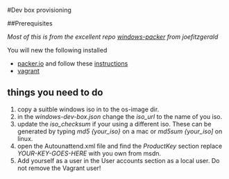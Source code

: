 #Dev box provisioning

##Prerequisites

*Most of this is from the excellent repo [windows-packer](https://github.com/joefitzgerald/packer-windows) from joefitzgerald*

You will new the following installed

* [packer.io](http://www.packer.io/downloads.html) and follow these [instructions](http://www.packer.io/intro/getting-started/setup.html)
* [vagrant](https://www.vagrantup.com/downloads.html)

## things you need to do
1. copy a suitble windows iso in to the os-image dir. 
2. in the *windows-dev-box.json* change the *iso_url* to the name of you iso.
3. update the *iso_checksum* if your using a different iso. These can be generated by typing *md5 {your_iso}* on a mac or *md5sum {your_iso]* on linux.
3. open the Autounattend.xml file and find the *ProductKey* section replace *YOUR-KEY-GOES-HERE* with you own from msdn.
4. Add yourself as a user in the User accounts section as a local user. Do not remove the Vagrant user! 

 

